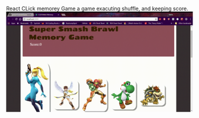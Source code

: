 React CLick memorey Game
a game exacuting shuffle, and keeping score.
![](public/images/melee.gif)


